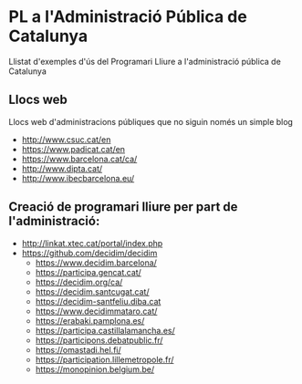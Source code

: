 # PL a l'Administració Pública de Catalunya
Llistat d'exemples d'ús del Programari Lliure a l'administració pública de Catalunya

## Llocs web
Llocs web d'administracions públiques que no siguin només un simple blog

* http://www.csuc.cat/en
* https://www.padicat.cat/en
* https://www.barcelona.cat/ca/
* http://www.dipta.cat/
* http://www.ibecbarcelona.eu/

## Creació de programari lliure per part de l'administració:

* http://linkat.xtec.cat/portal/index.php
* https://github.com/decidim/decidim
  * https://www.decidim.barcelona/
  * https://participa.gencat.cat/
  * https://decidim.org/ca/
  * https://decidim.santcugat.cat/
  * https://decidim-santfeliu.diba.cat
  * https://www.decidimmataro.cat/
  * https://erabaki.pamplona.es/
  * https://participa.castillalamancha.es/
  * https://participons.debatpublic.fr/
  * https://omastadi.hel.fi/
  * https://participation.lillemetropole.fr/
  * https://monopinion.belgium.be/

